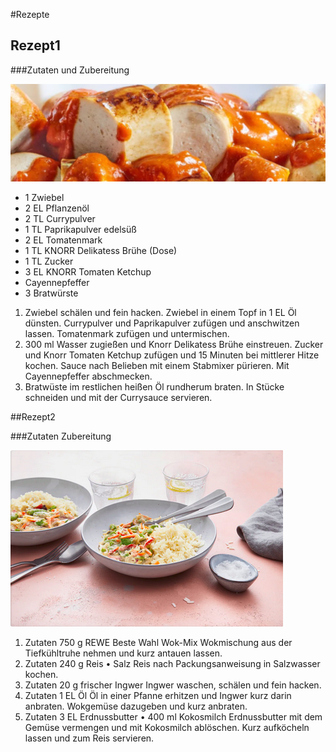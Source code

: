 #Rezepte



## Rezept1

###Zutaten und Zubereitung

![Currywurst](./currywurst.png "Currywurst")
- 1 Zwiebel
- 2 EL Pflanzenöl
- 2 TL Currypulver
- 1 TL Paprikapulver edelsüß
- 2 EL Tomatenmark
- 1 TL KNORR Delikatess Brühe (Dose)
- 1 TL Zucker
- 3 EL KNORR Tomaten Ketchup
- Cayennepfeffer
- 3 Bratwürste


1. Zwiebel schälen und fein hacken. Zwiebel in einem Topf in 1 EL Öl dünsten. Currypulver und Paprikapulver zufügen und anschwitzen lassen. Tomatenmark zufügen und untermischen.
2. 300 ml Wasser zugießen und Knorr Delikatess Brühe einstreuen. Zucker und Knorr Tomaten Ketchup zufügen und 15 Minuten bei mittlerer Hitze kochen. Sauce nach Belieben mit einem Stabmixer pürieren. Mit Cayennepfeffer abschmecken.
3. Bratwüste im restlichen heißen Öl rundherum braten. In Stücke schneiden und mit der Currysauce servieren. 



##Rezept2 

###Zutaten Zubereitung

![Geb.Reis](./Reis.png "Geb. Reis")

1. Zutaten
    750 g REWE Beste Wahl Wok-Mix 
Wokmischung aus der Tiefkühltruhe nehmen und kurz antauen lassen. 
2. Zutaten
    240 g Reis • Salz 
Reis nach Packungsanweisung in Salzwasser kochen. 
3. Zutaten
    20 g frischer Ingwer 
Ingwer waschen, schälen und fein hacken.
4. Zutaten
    1 EL Öl 
Öl in einer Pfanne erhitzen und Ingwer kurz darin anbraten. Wokgemüse dazugeben und kurz anbraten.
5. Zutaten
    3 EL Erdnussbutter • 400 ml Kokosmilch 
Erdnussbutter mit dem Gemüse vermengen und mit Kokosmilch ablöschen. Kurz aufköcheln lassen und zum Reis servieren. 